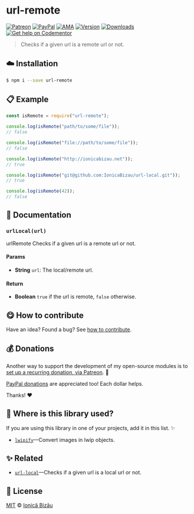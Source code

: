 
# url-remote

 [![Patreon](https://img.shields.io/badge/Support%20me%20on-Patreon-%23e6461a.svg)][patreon] [![PayPal](https://img.shields.io/badge/%24-paypal-f39c12.svg)][paypal-donations] [![AMA](https://img.shields.io/badge/ask%20me-anything-1abc9c.svg)](https://github.com/IonicaBizau/ama) [![Version](https://img.shields.io/npm/v/url-remote.svg)](https://www.npmjs.com/package/url-remote) [![Downloads](https://img.shields.io/npm/dt/url-remote.svg)](https://www.npmjs.com/package/url-remote) [![Get help on Codementor](https://cdn.codementor.io/badges/get_help_github.svg)](https://www.codementor.io/johnnyb?utm_source=github&utm_medium=button&utm_term=johnnyb&utm_campaign=github)

> Checks if a given url is a remote url or not.

## :cloud: Installation

```sh
$ npm i --save url-remote
```


## :clipboard: Example



```js
const isRemote = require("url-remote");

console.log(isRemote("path/to/some/file"));
// false

console.log(isRemote("file://path/to/some/file"));
// false

console.log(isRemote("http://ionicabizau.net"));
// true

console.log(isRemote("git@github.com:IonicaBizau/url-local.git"));
// true

console.log(isRemote(42));
// false
```

## :memo: Documentation


### `urlLocal(url)`
urlRemote
Checks if a given url is a remote url or not.

#### Params
- **String** `url`: The local/remote url.

#### Return
- **Boolean** `true` if the url is remote, `false` otherwise.



## :yum: How to contribute
Have an idea? Found a bug? See [how to contribute][contributing].


## :moneybag: Donations

Another way to support the development of my open-source modules is
to [set up a recurring donation, via Patreon][patreon]. :rocket:

[PayPal donations][paypal-donations] are appreciated too! Each dollar helps.

Thanks! :heart:

## :dizzy: Where is this library used?
If you are using this library in one of your projects, add it in this list. :sparkles:


 - [`lwipify`](https://github.com/IonicaBizau/lwipify#readme)—Convert images in lwip objects.

## :sparkles: Related

 - [`url-local`](https://github.com/IonicaBizau/url-local#readme)—Checks if a given url is a local url or not.



## :scroll: License

[MIT][license] © [Ionică Bizău][website]

[patreon]: https://www.patreon.com/ionicabizau
[paypal-donations]: https://www.paypal.com/cgi-bin/webscr?cmd=_s-xclick&hosted_button_id=RVXDDLKKLQRJW
[donate-now]: http://i.imgur.com/6cMbHOC.png

[license]: http://showalicense.com/?fullname=Ionic%C4%83%20Biz%C4%83u%20%3Cbizauionica%40gmail.com%3E%20(http%3A%2F%2Fionicabizau.net)&year=2016#license-mit
[website]: http://ionicabizau.net
[contributing]: /CONTRIBUTING.md
[docs]: /DOCUMENTATION.md
